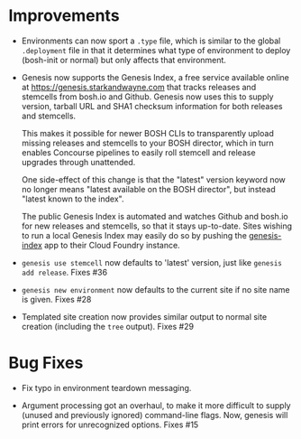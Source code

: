 # Improvements

- Environments can now sport a `.type` file, which is similar to the
  global `.deployment` file in that it determines what type of environment
  to deploy (bosh-init or normal) but only affects that environment.

- Genesis now supports the Genesis Index, a free service available
  online at https://genesis.starkandwayne.com that tracks releases
  and stemcells from bosh.io and Github.  Genesis now uses this to
  supply version, tarball URL and SHA1 checksum information for
  both releases and stemcells.

  This makes it possible for newer BOSH CLIs to transparently
  upload missing releases and stemcells to your BOSH director,
  which in turn enables Concourse pipelines to easily roll
  stemcell and release upgrades through unattended.

  One side-effect of this change is that the "latest" version
  keyword now no longer means "latest available on the BOSH
  director", but instead "latest known to the index".

  The public Genesis Index is automated and watches Github and
  bosh.io for new releases and stemcells, so that it stays
  up-to-date.  Sites wishing to run a local Genesis Index may
  easily do so by pushing the [genesis-index][index] app to their
  Cloud Foundry instance.

- `genesis use stemcell` now defaults to 'latest' version,
  just like `genesis add release`.  Fixes #36

- `genesis new environment` now defaults to the current site if no
  site name is given.  Fixes #28

- Templated site creation now provides similar output to normal
  site creation (including the `tree` output).  Fixes #29

# Bug Fixes

- Fix typo in environment teardown messaging.

- Argument processing got an overhaul, to make it more difficult
  to supply (unused and previously ignored) command-line flags.
  Now, genesis will print errors for unrecognized options.
  Fixes #15

[index]: https://github.com/starkandwayne/genesis-index
